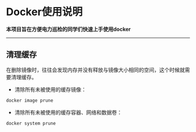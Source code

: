 # Docker使用说明

**本项目旨在方便电力巡检的同学们快速上手使用docker**

---
## 清理缓存
在删除镜像时，往往会发现内存并没有释放与镜像大小相同的空间，这个时候就需要清理缓存。
- 清除所有未被使用的缓存镜像：
```bash
docker image prune
```

- 清除所有未被使用的缓存容器、网络和数据卷：
```bash
docker system prune  
```